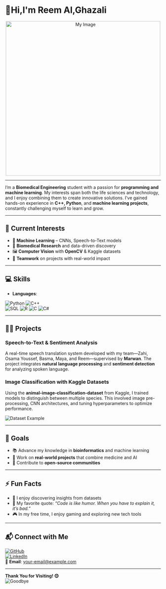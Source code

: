 # 👋Hi,I'm Reem Al,Ghazali  

<div align="center">
    <img src="https://github.com/user-attachments/assets/9fc2faad-b8c1-4c20-9d3d-368edcfd1757" alt="My Image" width="500"> <!-- Adjust width as needed -->
</div>

-------
I’m a **Biomedical Engineering** student with a passion for **programming and machine learning**. My interests span both the life sciences and technology, and I enjoy combining them to create innovative solutions. I’ve gained hands-on experience in **C++, Python**, and **machine learning projects**, constantly challenging myself to learn and grow.  

---

## 🌟 Current Interests  
- 🧠 **Machine Learning** – CNNs, Speech-to-Text models  
- 🧬 **Biomedical Research** and data-driven discovery  
- 🖼️ **Computer Vision** with **OpenCV** & Kaggle datasets  
- 🤝 **Teamwork** on projects with real-world impact  

---

## 💻 Skills  


- **Languages**:  

 ![Python](https://img.shields.io/badge/Python-3670A0?style=for-the-badge&logo=python&logoColor=white) 
 ![C++](https://img.shields.io/badge/C++-00599C?style=for-the-badge&logo=cplusplus&logoColor=white)  
 ![SQL](https://img.shields.io/badge/SQL-003B57?style=for-the-badge&logo=sqlite&logoColor=white) 
 ![R](https://img.shields.io/badge/R-276DC3?style=for-the-badge&logo=R&logoColor=white) 
 ![C](https://img.shields.io/badge/C-00599C?style=for-the-badge&logo=c&logoColor=white) 
![C#](https://img.shields.io/badge/C%23-239120?style=for-the-badge&logo=csharp&logoColor=white) 



---

## 🧑‍💻 Projects  
### **Speech-to-Text & Sentiment Analysis**  
A real-time speech translation system developed with my team—Zahi, Osama Youssef, Basma, Maya, and Reem—supervised by **Marwan**. The project integrates **natural language processing** and **sentiment detection** for analyzing spoken language.

### **Image Classification with Kaggle Datasets**  
Using the **animal-image-classification-dataset** from Kaggle, I trained models to distinguish between multiple species. This involved image pre-processing, CNN architectures, and tuning hyperparameters to optimize performance.  

![Dataset Example](https://via.placeholder.com/600x300?text=Animal+Image+Dataset)

---

## 🎯 Goals  
- 📚 Advance my knowledge in **bioinformatics** and machine learning  
- 🚀 Work on **real-world projects** that combine medicine and AI  
- 🤝 Contribute to **open-source communities**  

---

## ⚡ Fun Facts  
- 🧪 I enjoy discovering insights from datasets  
- 💬 My favorite quote: *“Code is like humor. When you have to explain it, it’s bad.”*  
- 🎮 In my free time, I enjoy gaming and exploring new tech tools  

---

## 📬 Connect with Me  
[![GitHub](https://img.shields.io/badge/GitHub-000000?style=for-the-badge&logo=github&logoColor=white)](https://github.com/your-github-profile)  
[![LinkedIn](https://img.shields.io/badge/LinkedIn-0077B5?style=for-the-badge&logo=linkedin&logoColor=white)](https://linkedin.com/in/your-linkedin-profile)  
📧 **Email**: your-email@example.com  

---

**Thank You for Visiting! 😊**  
![Goodbye](https://via.placeholder.com/800x200?text=See+You+Soon!)




